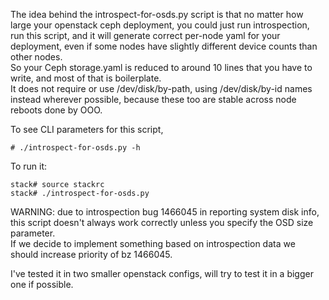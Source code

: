 
The idea behind the introspect-for-osds.py script is that no matter how large your openstack ceph deployment, 
you could just run introspection, run this script, and it will generate correct per-node yaml for your deployment, 
even if some nodes have slightly different device counts than other nodes.   
So your Ceph storage.yaml is reduced to around 10 lines that you have to write, and most of that is boilerplate.   
It does not require or use /dev/disk/by-path, using /dev/disk/by-id names instead wherever possible, 
because these too are stable across node reboots done by OOO.

To see CLI parameters for this script, 

    # ./introspect-for-osds.py -h

To run it:

    stack# source stackrc
    stack# ./introspect-for-osds.py

WARNING: due to introspection bug 1466045 in reporting system disk info, 
this script doesn't always work correctly unless you specify the OSD size parameter.  
If we decide to implement something based on introspection data we should increase priority of bz 1466045.

I've tested it in two smaller openstack configs, will try to test it in a bigger one if possible.
